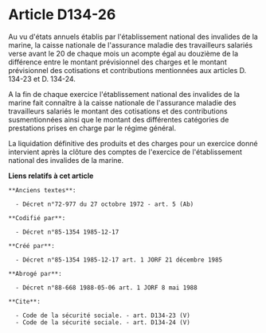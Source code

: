 # Article D134-26

Au vu d'états annuels établis par l'établissement national des invalides de la marine, la caisse nationale de l'assurance
maladie des travailleurs salariés verse avant le 20 de chaque mois un acompte égal au douzième de la différence entre le
montant prévisionnel des charges et le montant prévisionnel des cotisations et contributions mentionnées aux articles D.
134-23 et D. 134-24. 

A la fin de chaque exercice l'établissement national des invalides de la marine fait connaître à la caisse nationale de
l'assurance maladie des travailleurs salariés le montant des cotisations et des contributions susmentionnées ainsi que le
montant des différentes catégories de prestations prises en charge par le régime général. 

La liquidation définitive des produits et des charges pour un exercice donné intervient après la clôture des comptes de
l'exercice de l'établissement national des invalides de la marine.

**Liens relatifs à cet article**

	**Anciens textes**:

	  - Décret n°72-977 du 27 octobre 1972 - art. 5 (Ab)

	**Codifié par**:

	  - Décret n°85-1354 1985-12-17

	**Créé par**:

	  - Décret n°85-1354 1985-12-17 art. 1 JORF 21 décembre 1985

	**Abrogé par**:

	  - Décret n°88-668 1988-05-06 art. 1 JORF 8 mai 1988

	**Cite**:

	  - Code de la sécurité sociale. - art. D134-23 (V)
	  - Code de la sécurité sociale. - art. D134-24 (V)
